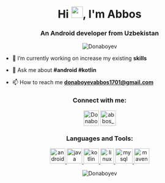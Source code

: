 <h1 align="center">Hi <img src="https://raw.githubusercontent.com/wasabeef/wasabeef/master/icons/wave.gif" width="30px">, I'm Abbos</h1>
<h3 align="center">An Android developer from Uzbekistan</h3>

<p align="center"> <img src="https://komarev.com/ghpvc/?username=Donaboyev" alt="Donaboyev" /> </p>

- 🌱 I’m currently working on increase my existing **skills**

- 💬 Ask me about **#android #kotlin**

- 📫 How to reach me **donaboyevabbos1701@gmail.com**

<p align="center">
<h3 align="center">Connect with me:</h3>
</p>

<p align="center">  <a href="https://t.me/donaboyev" target="blank"><img align="middle" src="https://user-images.githubusercontent.com/56734609/104541252-13357480-5643-11eb-896c-cec4e18ce112.png" alt="Donaboyev" height="40" width="40" /></a>
<a href="https://instagram.com/abbos_donaboyev" target="blank"><img align="middle" src="https://user-images.githubusercontent.com/56734609/104541419-69a2b300-5643-11eb-971f-039c9fc60eb3.png" alt="abbos_donaboyev" height="40" width="40" /></a></p>

<h3 align="center">Languages and Tools:</h3>


<p align="center">  
  <a href="https://developer.android.com" target="_blank"> <img src="https://user-images.githubusercontent.com/56734609/104542135-c2bf1680-5644-11eb-86cb-c0584c5a7208.png" alt="android" width="40" height="40"/>
  </a> </a> </a> </a> </a> </a>
  <a href="https://www.java.com" target="_blank"> <img src="https://user-images.githubusercontent.com/56734609/104541549-a1115f80-5643-11eb-9022-528543fdd0af.png" alt="java" width="40" height="40"/>
</a> 
<a href="https://kotlinlang.org" target="_blank"> <img src="https://user-images.githubusercontent.com/56734609/104541639-d4ec8500-5643-11eb-94aa-bb6dae939c67.png" alt="kotlin" width="40" height="40"/> 
</a> 
<a href="https://www.linux.org/" target="_blank"> <img src="https://user-images.githubusercontent.com/56734609/104542721-e8005480-5645-11eb-9980-28b7e7e4db38.png" alt="linux" width="35" height="40"/> 
</a> 
<a href="https://www.mysql.com/" target="_blank"> <img src="https://user-images.githubusercontent.com/56734609/105128271-838d3b80-5b04-11eb-81e6-8ad05957b4d5.png" alt="mysql" width="45" height="40"/> 
</a> 
<a href="https://maven.apache.org/" target="_blank"> <img src="https://user-images.githubusercontent.com/56734609/106140532-b680a080-6190-11eb-9b8a-c28d46984655.png" alt="maven" width="40" height="40"/> 
</a>
</p>


<p align="center"><img align="center" src="https://github-readme-stats.vercel.app/api/top-langs/?username=Donaboyev&layout=compact" alt="Donaboyev" /></p>
